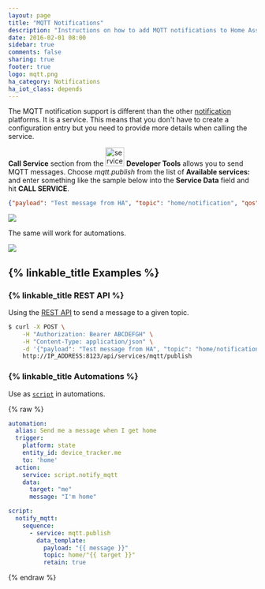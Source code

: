```yaml
---
layout: page
title: "MQTT Notifications"
description: "Instructions on how to add MQTT notifications to Home Assistant."
date: 2016-02-01 08:00
sidebar: true
comments: false
sharing: true
footer: true
logo: mqtt.png
ha_category: Notifications
ha_iot_class: depends
---
```


The MQTT notification support is different than the other [notification](/components/notify/) platforms. It is a service. This means that you don't have to create a configuration entry but you need to provide more details when calling the service.

**Call Service** section from the <img src='/images/screenshots/developer-tool-services-icon.png' alt='service developer tool icon' class="no-shadow" height="38" /> **Developer Tools** allows you to send MQTT messages. Choose *mqtt.publish*  from the list of **Available services:** and enter something like the sample below into the **Service Data** field and hit **CALL SERVICE**.

```json
{"payload": "Test message from HA", "topic": "home/notification", "qos": 0, "retain": 0}
```

<p class='img'>
  <img src='/images/screenshots/mqtt-notify.png' />
</p>

The same will work for automations.

<p class='img'>
  <img src='/images/screenshots/mqtt-notify-action.png' />
</p>


## {% linkable_title Examples %}

### {% linkable_title REST API %}

Using the [REST API](https://developers.home-assistant.io/docs/en/external_api_rest.html) to send a message to a given topic.

```bash
$ curl -X POST \
    -H "Authorization: Bearer ABCDEFGH" \
    -H "Content-Type: application/json" \
    -d '{"payload": "Test message from HA", "topic": "home/notification"}' \
    http://IP_ADDRESS:8123/api/services/mqtt/publish
```

### {% linkable_title Automations %}

Use as [`script`](/components/script/) in automations.

{% raw %}
```yaml
automation:
  alias: Send me a message when I get home 
  trigger:
    platform: state 
    entity_id: device_tracker.me 
    to: 'home' 
  action:
    service: script.notify_mqtt
    data:
      target: "me" 
      message: "I'm home" 

script:
  notify_mqtt:
    sequence:
      - service: mqtt.publish
        data_template:
          payload: "{{ message }}"
          topic: home/"{{ target }}"
          retain: true
```
{% endraw %}
